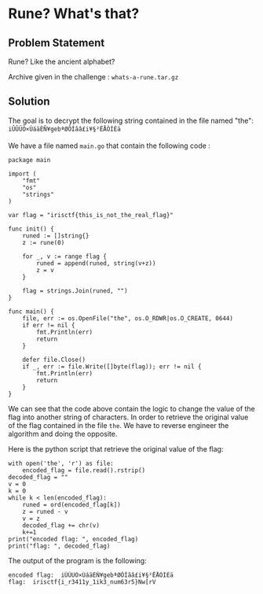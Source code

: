 # Rune? What's that?

## Problem Statement

Rune? Like the ancient alphabet?

Archive given in the challenge : ```whats-a-rune.tar.gz```

## Solution

The goal is to decrypt the following string contained in the file named "the": ```iÛÛÜÖ×ÚáäÈÑ¥gebªØÔÍãâ£i¥§²ËÅÒÍÈä```

We have a file named ```main.go``` that contain the following code :

```
package main

import (
	"fmt"
	"os"
	"strings"
)

var flag = "irisctf{this_is_not_the_real_flag}"

func init() {
	runed := []string{}
	z := rune(0)

	for _, v := range flag {
		runed = append(runed, string(v+z))
		z = v
	}

	flag = strings.Join(runed, "")
}

func main() {
	file, err := os.OpenFile("the", os.O_RDWR|os.O_CREATE, 0644)
	if err != nil {
		fmt.Println(err)
		return
	}

	defer file.Close()
	if _, err := file.Write([]byte(flag)); err != nil {
		fmt.Println(err)
		return
	}
}
```

We can see that the code above contain the logic to change the value of the flag into another string of characters. In order to retrieve the original value of the flag contained in the file ```the```. We have to reverse engineer the algorithm and doing the opposite.

Here is the python script that retrieve the original value of the flag:

```
with open('the', 'r') as file:
    encoded_flag = file.read().rstrip()
decoded_flag = ""
v = 0
k = 0
while k < len(encoded_flag):
    runed = ord(encoded_flag[k])
    z = runed - v
    v = z
    decoded_flag += chr(v)
    k+=1
print("encoded flag: ", encoded_flag)
print("flag: ", decoded_flag)
```
The output of the program is the following:
```
encoded flag:  iÛÛÜÖ×ÚáäÈÑ¥gebªØÔÍãâ£i¥§²ËÅÒÍÈä
flag:  irisctf{i_r3411y_1ik3_num63r5}Nw[rV
```